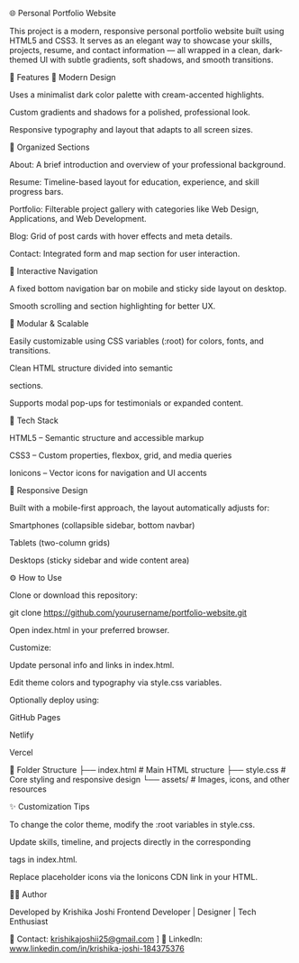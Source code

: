 🌐 Personal Portfolio Website

This project is a modern, responsive personal portfolio website built using HTML5 and CSS3. It serves as an elegant way to showcase your skills, projects, resume, and contact information — all wrapped in a clean, dark-themed UI with subtle gradients, soft shadows, and smooth transitions.

🚀 Features
🎨 Modern Design

Uses a minimalist dark color palette with cream-accented highlights.

Custom gradients and shadows for a polished, professional look.

Responsive typography and layout that adapts to all screen sizes.

📁 Organized Sections

About: A brief introduction and overview of your professional background.

Resume: Timeline-based layout for education, experience, and skill progress bars.

Portfolio: Filterable project gallery with categories like Web Design, Applications, and Web Development.

Blog: Grid of post cards with hover effects and meta details.

Contact: Integrated form and map section for user interaction.

🧭 Interactive Navigation

A fixed bottom navigation bar on mobile and sticky side layout on desktop.

Smooth scrolling and section highlighting for better UX.

🧱 Modular & Scalable

Easily customizable using CSS variables (:root) for colors, fonts, and transitions.

Clean HTML structure divided into semantic <article> sections.

Supports modal pop-ups for testimonials or expanded content.

🧩 Tech Stack

HTML5 – Semantic structure and accessible markup

CSS3 – Custom properties, flexbox, grid, and media queries

Ionicons – Vector icons for navigation and UI accents

📱 Responsive Design

Built with a mobile-first approach, the layout automatically adjusts for:

Smartphones (collapsible sidebar, bottom navbar)

Tablets (two-column grids)

Desktops (sticky sidebar and wide content area)

⚙️ How to Use

Clone or download this repository:

git clone https://github.com/yourusername/portfolio-website.git


Open index.html in your preferred browser.

Customize:

Update personal info and links in index.html.

Edit theme colors and typography via style.css variables.

Optionally deploy using:

GitHub Pages

Netlify

Vercel

🧠 Folder Structure
├── index.html        # Main HTML structure
├── style.css         # Core styling and responsive design
└── assets/           #  Images, icons, and other resources

✨ Customization Tips

To change the color theme, modify the :root variables in style.css.

Update skills, timeline, and projects directly in the corresponding <article> tags in index.html.

Replace placeholder icons via the Ionicons CDN link in your HTML.

🧑‍💻 Author

Developed by Krishika Joshi
Frontend Developer | Designer | Tech Enthusiast

📧 Contact: krishikajoshii25@gmail.com
]
💼 LinkedIn: www.linkedin.com/in/krishika-joshi-184375376

